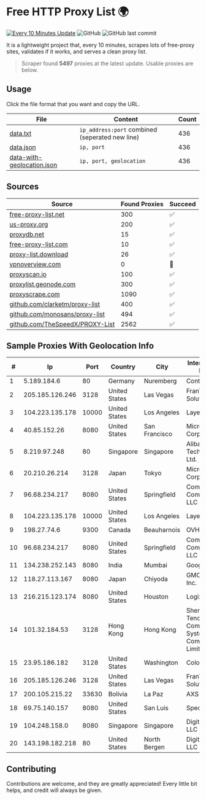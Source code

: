 
# Free HTTP Proxy List 🌍

[![Every 10 Minutes Update](https://github.com/mertguvencli/http-proxy-list/actions/workflows/main.yml/badge.svg?branch=main)](https://github.com/mertguvencli/http-proxy-list/actions/workflows/main.yml)
![GitHub](https://img.shields.io/github/license/mertguvencli/http-proxy-list)
![GitHub last commit](https://img.shields.io/github/last-commit/mertguvencli/http-proxy-list)

It is a lightweight project that, every 10 minutes, scrapes lots of free-proxy sites, validates if it works, and serves a clean proxy list.


> Scraper found **5497** proxies at the latest update. Usable proxies are below.

## Usage

Click the file format that you want and copy the URL.


|File|Content|Count|
|----|-------|-----|
|[data.txt](https://raw.githubusercontent.com/mertguvencli/http-proxy-list/main/proxy-list/data.txt)|`ip_address:port` combined (seperated new line)|436|
|[data.json](https://raw.githubusercontent.com/mertguvencli/http-proxy-list/main/proxy-list/data.json)|`ip, port`|436|
|[data-with-geolocation.json](https://raw.githubusercontent.com/mertguvencli/http-proxy-list/main/proxy-list/data-with-geolocation.json)|`ip, port, geolocation`|436|

## Sources

|Source|Found Proxies|Succeed|
|------|-------------|-------|
|[free-proxy-list.net](https://free-proxy-list.net)|300|✅|
|[us-proxy.org](https://www.us-proxy.org)|200|✅|
|[proxydb.net](http://proxydb.net)|15|✅|
|[free-proxy-list.com](https://free-proxy-list.com/?page=&port=&type%5B%5D=http&type%5B%5D=https&up_time=0&search=Search)|10|✅|
|[proxy-list.download](https://www.proxy-list.download/HTTP)|26|✅|
|[vpnoverview.com](https://vpnoverview.com/privacy/anonymous-browsing/free-proxy-servers)|0|🚫|
|[proxyscan.io](https://www.proxyscan.io)|100|✅|
|[proxylist.geonode.com](https://proxylist.geonode.com/api/proxy-list?limit=300&page=1&sort_by=lastChecked&sort_type=desc&protocols=http,https)|300|✅|
|[proxyscrape.com](https://api.proxyscrape.com/v2/?request=displayproxies&protocol=http&timeout=10000&country=all&ssl=all&anonymity=all)|1090|✅|
|[github.com/clarketm/proxy-list](https://raw.githubusercontent.com/clarketm/proxy-list/master/proxy-list-raw.txt)|400|✅|
|[github.com/monosans/proxy-list](https://raw.githubusercontent.com/monosans/proxy-list/main/proxies/http.txt)|494|✅|
|[github.com/TheSpeedX/PROXY-List](https://raw.githubusercontent.com/TheSpeedX/PROXY-List/master/http.txt)|2562|✅|


## Sample Proxies With Geolocation Info

|#|Ip|Port|Country|City|Internet Service Provider|
|-|--|----|-------|----|-------------------------|
|1|5.189.184.6|80|Germany|Nuremberg|Contabo GmbH|
|2|205.185.126.246|3128|United States|Las Vegas|FranTech Solutions|
|3|104.223.135.178|10000|United States|Los Angeles|LayerHost|
|4|40.85.152.26|8080|United States|San Francisco|Microsoft Corporation|
|5|8.219.97.248|80|Singapore|Singapore|Alibaba (US) Technology Co., Ltd.|
|6|20.210.26.214|3128|Japan|Tokyo|Microsoft Corporation|
|7|96.68.234.217|8080|United States|Springfield|Comcast Cable Communications, LLC|
|8|104.223.135.178|10000|United States|Los Angeles|LayerHost|
|9|198.27.74.6|9300|Canada|Beauharnois|OVH SAS|
|10|96.68.234.217|8080|United States|Springfield|Comcast Cable Communications, LLC|
|11|134.238.252.143|8080|India|Mumbai|Google LLC|
|12|118.27.113.167|8080|Japan|Chiyoda|GMO Internet, Inc.|
|13|216.215.123.174|8080|United States|Houston|Logix|
|14|101.32.184.53|3128|Hong Kong|Hong Kong|Shenzhen Tencent Computer Systems Company Limited|
|15|23.95.186.182|3128|United States|Washington|ColoCrossing|
|16|205.185.126.246|3128|United States|Las Vegas|FranTech Solutions|
|17|200.105.215.22|33630|Bolivia|La Paz|AXS Bolivia S. A.|
|18|69.75.140.157|8080|United States|San Luis|Spectrum|
|19|104.248.158.0|8080|Singapore|Singapore|DigitalOcean, LLC|
|20|143.198.182.218|80|United States|North Bergen|DigitalOcean, LLC|



## Contributing

Contributions are welcome, and they are greatly appreciated! Every
little bit helps, and credit will always be given.

